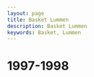 ```yaml
---
layout: page
title: Basket Lummen
description: Basket Lummen
keywords: Basket, Lummen
---
```


# 1997-1998
